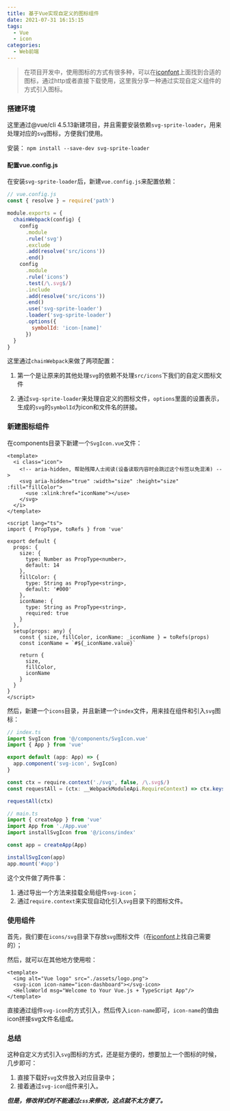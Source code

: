 ```yaml
---
title: 基于Vue实现自定义的图标组件
date: 2021-07-31 16:15:15
tags:
  - Vue
  - icon
categories:
  - Web前端
---
```


> 在项目开发中，使用图标的方式有很多种，可以在[iconfont](https://www.iconfont.cn/)上面找到合适的图标，通过http或者直接下载使用，这里我分享一种通过实现自定义组件的方式引入图标。

### 搭建环境

这里通过@vue/cli 4.5.13新建项目，并且需要安装依赖`svg-sprite-loader`，用来处理对应的`svg`图标，方便我们使用。

安装： `npm install --save-dev svg-sprite-loader`

#### 配置vue.config.js

在安装`svg-sprite-loader`后，新建`vue.config.js`来配置依赖：

```js
// vue.config.js
const { resolve } = require('path')

module.exports = {
  chainWebpack(config) {
    config
      .module
      .rule('svg')
      .exclude
      .add(resolve('src/icons'))
      .end()
    config
      .module
      .rule('icons')
      .test(/\.svg$/)
      .include
      .add(resolve('src/icons'))
      .end()
      .use('svg-sprite-loader')
      .loader('svg-sprite-loader')
      .options({
        symbolId: 'icon-[name]'
      })
  }
}
```

这里通过`chainWebpack`来做了两项配置：

1. 第一个是让原来的其他处理`svg`的依赖不处理`src/icons`下我们的自定义图标文件

2. 通过`svg-sprite-loader`来处理自定义的图标文件，`options`里面的设置表示，生成的`svg`的`symbolId`为icon和文件名的拼接。

### 新建图标组件

在components目录下新建一个`SvgIcon.vue`文件：

```vue
<template>
  <i class="icon">
    <!-- aria-hidden, 帮助残障人士阅读(设备读取内容时会跳过这个标签以免混淆) -->
    <svg aria-hidden="true" :width="size" :height="size" :fill="fillColor">
      <use :xlink:href="iconName"></use>
    </svg>
  </i>
</template>

<script lang="ts">
import { PropType, toRefs } from 'vue'

export default {
  props: {
    size: {
      type: Number as PropType<number>,
      default: 14
    },
    fillColor: {
      type: String as PropType<string>,
      default: '#000'
    },
    iconName: {
      type: String as PropType<string>,
      required: true
    }
  },
  setup(props: any) {
    const { size, fillColor, iconName: _iconName } = toRefs(props)
    const iconName = `#${_iconName.value}`

    return {
      size,
      fillColor,
      iconName
    }
  }
}
</script>
```

然后，新建一个`icons`目录，并且新建一个`index`文件，用来挂在组件和引入`svg`图标：

```typescript
// index.ts
import SvgIcon from '@/components/SvgIcon.vue'
import { App } from 'vue'

export default (app: App) => {
  app.component('svg-icon', SvgIcon)
}

const ctx = require.context('./svg', false, /\.svg$/)
const requestAll = (ctx: __WebpackModuleApi.RequireContext) => ctx.keys().forEach(ctx)

requestAll(ctx)
```

```typescript
// main.ts
import { createApp } from 'vue'
import App from './App.vue'
import installSvgIcon from '@/icons/index'

const app = createApp(App)

installSvgIcon(app)
app.mount('#app')
```



这个文件做了两件事：

1. 通过导出一个方法来挂载全局组件`svg-icon`；
2. 通过`require.context`来实现自动化引入`svg`目录下的图标文件。

### 使用组件

首先，我们要在`icons/svg`目录下存放`svg`图标文件（在[iconfont](https://www.iconfont.cn/)上找自己需要的）；

然后，就可以在其他地方使用啦：

```vue
<template>
  <img alt="Vue logo" src="./assets/logo.png">
  <svg-icon icon-name="icon-dashboard"></svg-icon>
  <HelloWorld msg="Welcome to Your Vue.js + TypeScript App"/>
</template>
```

直接通过组件`svg-icon`的方式引入，然后传入`icon-name`即可，`icon-name`的值由icon拼接svg文件名组成。

### 总结

这种自定义方式引入`svg`图标的方式，还是挺方便的，想要加上一个图标的时候，几步即可：

1. 直接下载好`svg`文件放入对应目录中；
2. 接着通过`svg-icon`组件来引入。

***但是，修改样式时不能通过`css`来修改，这点就不太方便了。***

